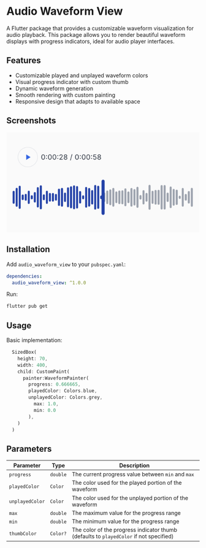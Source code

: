 # Audio Waveform View

A Flutter package that provides a customizable waveform visualization for audio playback. This package allows you to render beautiful waveform displays with progress indicators, ideal for audio player interfaces.

## Features

- Customizable played and unplayed waveform colors
- Visual progress indicator with custom thumb
- Dynamic waveform generation
- Smooth rendering with custom painting
- Responsive design that adapts to available space

## Screenshots

<!-- Add your screenshots here -->
![Waveform Example](./assets/waveform_view.png)

## Installation

Add `audio_waveform_view` to your `pubspec.yaml`:

```yaml
dependencies:
  audio_waveform_view: ^1.0.0
```

Run:

```bash
flutter pub get
```

## Usage

Basic implementation:

```dart
  SizedBox(
    height: 70,
    width: 400,
    child: CustomPaint(
      painter:WaveformPainter(
        progress: 0.666665,
        playedColor: Colors.blue, 
        unplayedColor: Colors.grey,
          max: 1.0, 
          min: 0.0
        ),
    )
  )
```

## Parameters

| Parameter | Type | Description |
|-----------|------|-------------|
| `progress` | `double` | The current progress value between `min` and `max` |
| `playedColor` | `Color` | The color used for the played portion of the waveform |
| `unplayedColor` | `Color` | The color used for the unplayed portion of the waveform |
| `max` | `double` | The maximum value for the progress range |
| `min` | `double` | The minimum value for the progress range |
| `thumbColor` | `Color?` | The color of the progress indicator thumb (defaults to `playedColor` if not specified) |
